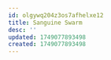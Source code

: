 ```yaml
---
id: olgywq204z3os7afhelxe12
title: Sanguine Swarm
desc: ''
updated: 1749077893498
created: 1749077893498
---
```

